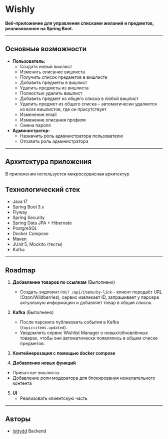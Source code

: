 # Wishly

**Веб‑приложение для управления списками желаний и предметов, реализованное на Spring Boot.**

---

## Основные возможности

* **Пользователь:**
  * Создать новый вишлист
  * Изменить описание вишлиста
  * Получить список предметов в вишлисте
  * Добавить предметы в вишлист
  * Удалить предметы из вишлиста
  * Полностью удалить вишлист
  * Добавить предмет из общего списка в любой вишлист
  * Удалить предмет из общего списка – автоматически удаляется из всех вишлистов, где он присутствует
  * Изменение email
  * Изменение описания профиля
  * Смена пароля
* **Администратор:**
  * Назначить роль администратора пользователю
  * Отозвать роль администратора
---

## Архитектура приложения
В приложении используется микросервисная архитектур
## Технологический стек

- Java 17
- Spring Boot 3.x
- Flyway
- Spring Security
- Spring Data JPA + Hibernate
- PostgreSQL
- Docker Compose
- Maven
- JUnit 5, Mockito (тесты)
- Kafka

---

## Roadmap
1. **Добавление товаров по ссылкам** (Выполнено)
   * Создать эндпоинт `POST /api/items/by-link` – клиент передаёт URL (Ozon/Wildberries), сервис извлекает ID, запрашивает у парсера актуальную информацию и добавляет товар в общий список.  

2. **Kafka** (Выполнено)
   * После парсинга публиковать события в Kafka (`topic=items.updated`).  
   * Уведомлять сервис Wishlist Manager о новых/обновлённых товарах, чтобы они автоматически появлялись в общем списке предметов.
    
3.  **Контейнерезация с помощью docker compose**
 
4.  **Добавление новых функций**
   * Приватные вишлисты
   * Добавление роли модератора для блокирования нежелательного контента 

5. **UI**  
   * Реализовать клиентскую часть

---

## Авторы
* [lottydd](https://github.com/lottydd) Backend
